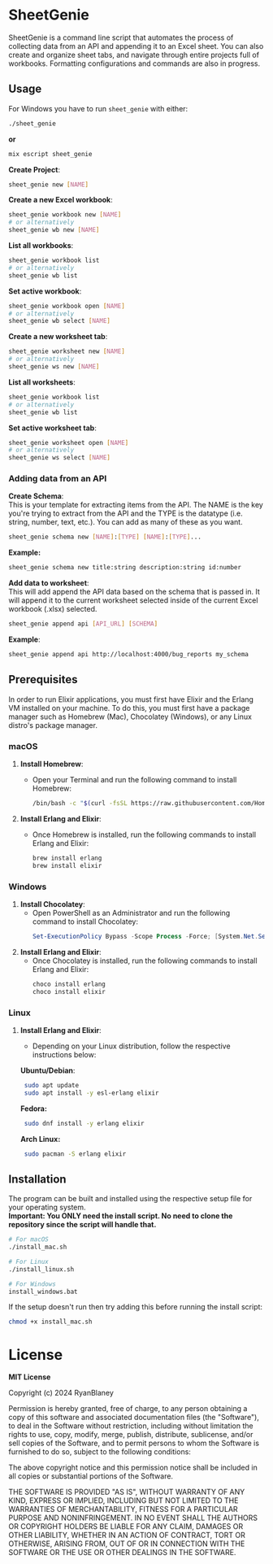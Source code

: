 # SheetGenie

SheetGenie is a command line script that automates the process of collecting data from an API and appending it to an Excel sheet. You can also create and organize sheet tabs, and navigate through entire projects full of workbooks. Formatting configurations and commands are also in progress.

## Usage

For Windows you have to run ```sheet_genie``` with either:
```sh
./sheet_genie
```
**or**
```sh
mix escript sheet_genie
```

**Create Project**:
```sh
sheet_genie new [NAME]
```
**Create a new Excel workbook**:
```sh
sheet_genie workbook new [NAME]
# or alternatively
sheet_genie wb new [NAME]
```

**List all workbooks**:
```sh
sheet_genie workbook list
# or alternatively
sheet_genie wb list
```
**Set active workbook**:
```sh
sheet_genie workbook open [NAME]
# or alternatively
sheet_genie wb select [NAME]
```
**Create a new worksheet tab**:
```sh
sheet_genie worksheet new [NAME]
# or alternatively
sheet_genie ws new [NAME]
```

**List all worksheets**:
```sh
sheet_genie workbook list
# or alternatively
sheet_genie wb list
```
**Set active worksheet tab**:
```sh
sheet_genie worksheet open [NAME]
# or alternatively
sheet_genie ws select [NAME]
```
### Adding data from an API 
**Create Schema**:  
This is your template for extracting items from the API. The NAME is the key you're trying to extract from the API and the TYPE is the datatype (i.e. string, number, text, etc.). You can add as many of these as you want.
```sh
sheet_genie schema new [NAME]:[TYPE] [NAME]:[TYPE]...
```
**Example:**
```sh
sheet_genie schema new title:string description:string id:number
```

**Add data to worksheet**:  
This will add append the API data based on the schema that is passed in. It will append it to the current worksheet selected inside of the current Excel workbook (.xlsx) selected.
```sh
sheet_genie append api [API_URL] [SCHEMA]
```

**Example**:  
```sh
sheet_genie append api http://localhost:4000/bug_reports my_schema
```

## Prerequisites

In order to run Elixir applications, you must first have Elixir and the Erlang VM installed on your machine. To do this, you must first have a package manager such as Homebrew (Mac), Chocolatey (Windows), or any Linux distro's package manager.

### macOS

1. **Install Homebrew**:
   - Open your Terminal and run the following command to install Homebrew:
     ```sh
     /bin/bash -c "$(curl -fsSL https://raw.githubusercontent.com/Homebrew/install/HEAD/install.sh)"
     ```
     
2. **Install Erlang and Elixir**:
   - Once Homebrew is installed, run the following commands to install Erlang and Elixir:
     ```sh
     brew install erlang
     brew install elixir
     ```

### Windows

1. **Install Chocolatey**:
   - Open PowerShell as an Administrator and run the following command to install Chocolatey:
     ```powershell
     Set-ExecutionPolicy Bypass -Scope Process -Force; [System.Net.ServicePointManager]::SecurityProtocol = [System.Net.ServicePointManager]::SecurityProtocol -bor 3072; iex ((New-Object System.Net.WebClient).DownloadString('https://community.chocolatey.org/install.ps1'))
     
     ```
2. **Install Erlang and Elixir**:
   - Once Chocolatey is installed, run the following commands to install Erlang and Elixir:
     ```powershell
     choco install erlang
     choco install elixir
     ```

### Linux

1. **Install Erlang and Elixir**:
   - Depending on your Linux distribution, follow the respective instructions below:

   **Ubuntu/Debian**:
   ```sh
    sudo apt update
    sudo apt install -y esl-erlang elixir
   ```

   **Fedora:**
   ```sh
    sudo dnf install -y erlang elixir
   ```

   **Arch Linux:**
   ```sh
    sudo pacman -S erlang elixir
   ```

## Installation

The program can be built and installed using the respective setup file for your operating system.   
**Important: You ONLY need the install script. No need to clone the repository 
  since the script will handle that.**
```sh
# For macOS
./install_mac.sh

# For Linux
./install_linux.sh

# For Windows
install_windows.bat
```

If the setup doesn't run then try adding this before running the install script:
```sh
chmod +x install_mac.sh 
```


# License

**MIT License**

Copyright (c) 2024 RyanBlaney

Permission is hereby granted, free of charge, to any person obtaining a copy
of this software and associated documentation files (the "Software"), to deal
in the Software without restriction, including without limitation the rights
to use, copy, modify, merge, publish, distribute, sublicense, and/or sell
copies of the Software, and to permit persons to whom the Software is
furnished to do so, subject to the following conditions:

The above copyright notice and this permission notice shall be included in all
copies or substantial portions of the Software.

THE SOFTWARE IS PROVIDED "AS IS", WITHOUT WARRANTY OF ANY KIND, EXPRESS OR
IMPLIED, INCLUDING BUT NOT LIMITED TO THE WARRANTIES OF MERCHANTABILITY,
FITNESS FOR A PARTICULAR PURPOSE AND NONINFRINGEMENT. IN NO EVENT SHALL THE
AUTHORS OR COPYRIGHT HOLDERS BE LIABLE FOR ANY CLAIM, DAMAGES OR OTHER
LIABILITY, WHETHER IN AN ACTION OF CONTRACT, TORT OR OTHERWISE, ARISING FROM,
OUT OF OR IN CONNECTION WITH THE SOFTWARE OR THE USE OR OTHER DEALINGS IN THE
SOFTWARE.
